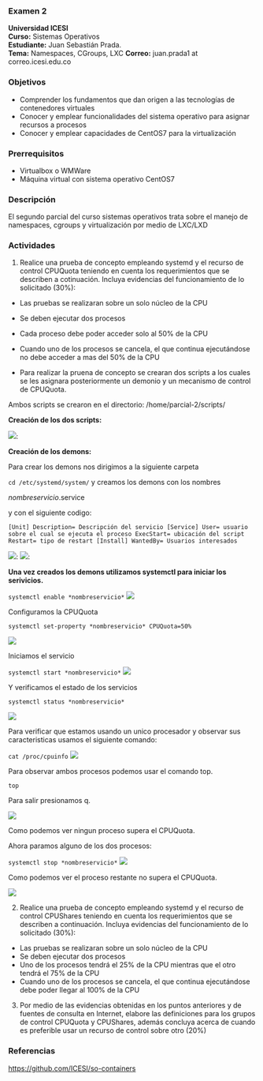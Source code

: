 ### Examen 2
**Universidad ICESI**  
**Curso:** Sistemas Operativos  
**Estudiante:** Juan Sebastián Prada.  
**Tema:** Namespaces, CGroups, LXC
**Correo:** juan.prada1 at correo.icesi.edu.co

### Objetivos
* Comprender los fundamentos que dan origen a las tecnologías de contenedores virtuales
* Conocer y emplear funcionalidades del sistema operativo para asignar recursos a procesos
* Conocer y emplear capacidades de CentOS7 para la virtualización

### Prerrequisitos
* Virtualbox o WMWare
* Máquina virtual con sistema operativo CentOS7

### Descripción
El segundo parcial del curso sistemas operativos trata sobre el manejo de namespaces, cgroups y virtualización por medio de LXC/LXD

### Actividades
1. Realice una prueba de concepto empleando systemd y el recurso de control CPUQuota teniendo en cuenta los requerimientos que se describen a cotinuación. Incluya evidencias del funcionamiento de lo solicitado (30%):
 * Las pruebas se realizaran sobre un solo núcleo de la CPU
 * Se deben ejecutar dos procesos
 * Cada proceso debe poder acceder solo al 50% de la CPU
 * Cuando uno de los procesos se cancela, el que continua ejecutándose no debe acceder a mas del 50% de la CPU
 
* Para realizar la pruena de concepto se crearan dos scripts a los cuales se les asignara posteriormente un demonio y un mecanismo de control de CPUQuota.
 
 Ambos scripts se crearon en el directorio: /home/parcial-2/scripts/
 
 **Creación de los dos scripts:**
 
![][1]:

**Creación de los demons:**

Para crear los demons nos dirigimos a la siguiente carpeta

``
cd /etc/systemd/system/
``
y creamos los demons con los nombres

*nombreservicio*.service

y con el siguiente codigo:

``
[Unit]
Description= Descripción del servicio
[Service]
User= usuario sobre el cual se ejecuta el proceso
ExecStart= ubicación del script
Restart= tipo de restart
[Install]
WantedBy= Usuarios interesados
``

![][2]:
![][3]:

**Una vez creados los demons utilizamos systemctl para iniciar los serivicios.**

``
systemctl enable *nombreservicio*
``
![][4]


Configuramos la CPUQuota

``
systemctl set-property *nombreservicio* CPUQuota=50%
``

![][5]


Iniciamos el servicio

``
systemctl start *nombreservicio*
``
![][6]

Y verificamos el estado de los servicios

``
systemctl status *nombreservicio*
``

![][7]

Para verificar que estamos usando un unico procesador y observar sus caracteristicas
usamos el siguiente comando:

``
cat /proc/cpuinfo
``
![][8]


Para observar ambos procesos podemos usar el comando top.

``
top
``

Para salir presionamos q.

![][9]


Como podemos ver ningun proceso supera el CPUQuota.


Ahora paramos alguno de los dos procesos:

``
systemctl stop *nombreservicio*
``
![][10]

Como podemos ver el proceso restante no supera el CPUQuota.

![][11]
 
2.  Realice una prueba de concepto empleando systemd y el recurso de control CPUShares teniendo en cuenta los requerimientos que se describen a continuación. Incluya evidencias del funcionamiento de lo solicitado (30%):
 * Las pruebas se realizaran sobre un solo núcleo de la CPU
 * Se deben ejecutar dos procesos
 * Uno de los procesos tendrá el 25% de la CPU mientras que el otro tendrá el 75% de la CPU
 * Cuando uno de los procesos se cancela, el que continua ejecutándose debe poder llegar al 100% de la CPU
3. Por medio de las evidencias obtenidas en los puntos anteriores y de fuentes de consulta en Internet, elabore las definiciones para los grupos de control CPUQuota y CPUShares, además concluya acerca de cuando es preferible usar un recurso de control sobre otro (20%)



### Referencias
https://github.com/ICESI/so-containers

[1]:Imagenes/Screenshot_1.png
[2]:Imagenes/Screenshot_2.png
[3]:Imagenes/Screenshot_3.png
[4]:Imagenes/Screenshot_4.png
[5]:Imagenes/Screenshot_5.png
[6]:Imagenes/Screenshot_6.png
[7]:Imagenes/Screenshot_7.png
[8]:Imagenes/Screenshot_8.png
[9]:Imagenes/Screenshot_9.png
[10]:Imagenes/Screenshot_10.png
[11]:Imagenes/Screenshot_11.png
